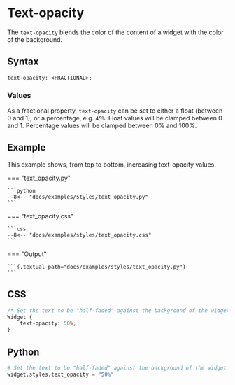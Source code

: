 # Text-opacity

The `text-opacity` blends the color of the content of a widget with the color of the background.

## Syntax

```
text-opacity: <FRACTIONAL>;
```

### Values

As a fractional property, `text-opacity` can be set to either a float (between 0 and 1),
or a percentage, e.g. `45%`.
Float values will be clamped between 0 and 1.
Percentage values will be clamped between 0% and 100%.

## Example

This example shows, from top to bottom, increasing text-opacity values.

=== "text_opacity.py"

    ```python
    --8<-- "docs/examples/styles/text_opacity.py"
    ```

=== "text_opacity.css"

    ```css
    --8<-- "docs/examples/styles/text_opacity.css"
    ```

=== "Output"

    ```{.textual path="docs/examples/styles/text_opacity.py"}
    ```

## CSS

```sass
/* Set the text to be "half-faded" against the background of the widget */
Widget {
    text-opacity: 50%;
}
```

## Python

```python
# Set the text to be "half-faded" against the background of the widget
widget.styles.text_opacity = "50%"
```
